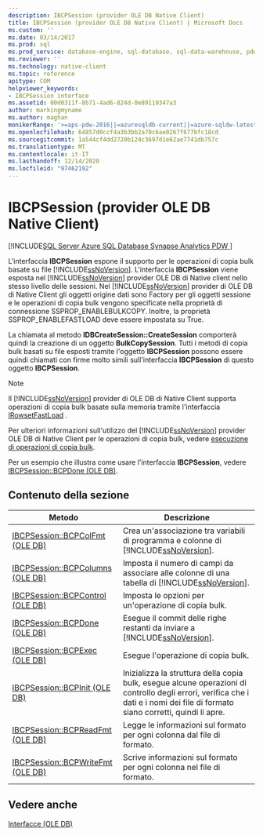 ```yaml
---
description: IBCPSession (provider OLE DB Native Client)
title: IBCPSession (provider OLE DB Native Client) | Microsoft Docs
ms.custom: ''
ms.date: 03/14/2017
ms.prod: sql
ms.prod_service: database-engine, sql-database, sql-data-warehouse, pdw
ms.reviewer: ''
ms.technology: native-client
ms.topic: reference
apitype: COM
helpviewer_keywords:
- IBCPSession interface
ms.assetid: 00d0311f-8b71-4ad6-824d-0e89119347a3
author: markingmyname
ms.author: maghan
monikerRange: '>=aps-pdw-2016||=azuresqldb-current||=azure-sqldw-latest||>=sql-server-2016||>=sql-server-linux-2017||=azuresqldb-mi-current'
ms.openlocfilehash: 64857d0ccf4a3b3bb2a70c6ae0267f677bfc18cd
ms.sourcegitcommit: 1a544cf4dd2720b124c3697d1e62ae7741db757c
ms.translationtype: MT
ms.contentlocale: it-IT
ms.lasthandoff: 12/14/2020
ms.locfileid: "97462192"
---
```

# <a name="ibcpsession-native-client-ole-db-provider"></a>IBCPSession (provider OLE DB Native Client)
[!INCLUDE[SQL Server Azure SQL Database Synapse Analytics PDW ](../../includes/applies-to-version/sql-asdb-asdbmi-asa-pdw.md)]

  L'interfaccia **IBCPSession** espone il supporto per le operazioni di copia bulk basate su file [!INCLUDE[ssNoVersion](../../includes/ssnoversion-md.md)]. L'interfaccia **IBCPSession** viene esposta nel [!INCLUDE[ssNoVersion](../../includes/ssnoversion-md.md)] provider OLE DB di Native client nello stesso livello delle sessioni. Nel [!INCLUDE[ssNoVersion](../../includes/ssnoversion-md.md)] provider di OLE DB di Native Client gli oggetti origine dati sono Factory per gli oggetti sessione e le operazioni di copia bulk vengono specificate nella proprietà di connessione SSPROP_ENABLEBULKCOPY. Inoltre, la proprietà SSPROP_ENABLEFASTLOAD deve essere impostata su True.  
  
 La chiamata al metodo **IDBCreateSession::CreateSession** comporterà quindi la creazione di un oggetto **BulkCopySession**. Tutti i metodi di copia bulk basati su file esposti tramite l'oggetto **IBCPSession** possono essere quindi chiamati con firme molto simili sull'interfaccia **IBCPSession** di questo oggetto **IBCPSession**.  
  
> [!NOTE]  
>  Il [!INCLUDE[ssNoVersion](../../includes/ssnoversion-md.md)] provider di OLE DB di Native Client supporta operazioni di copia bulk basate sulla memoria tramite l'interfaccia [IRowsetFastLoad](../../relational-databases/native-client-ole-db-interfaces/irowsetfastload-ole-db.md) .  
  
 Per ulteriori informazioni sull'utilizzo del [!INCLUDE[ssNoVersion](../../includes/ssnoversion-md.md)] provider OLE DB di Native Client per le operazioni di copia bulk, vedere [esecuzione di operazioni di copia bulk](../../relational-databases/native-client/features/performing-bulk-copy-operations.md).  
  
 Per un esempio che illustra come usare l'interfaccia **IBCPSession**, vedere [IBCPSession::BCPDone &#40;OLE DB&#41;](../../relational-databases/native-client-ole-db-interfaces/ibcpsession-bcpdone-ole-db.md).  
  
## <a name="in-this-section"></a>Contenuto della sezione  
  
|Metodo|Descrizione|  
|------------|-----------------|  
|[IBCPSession::BCPColFmt &#40;OLE DB&#41;](../../relational-databases/native-client-ole-db-interfaces/ibcpsession-bcpcolfmt-ole-db.md)|Crea un'associazione tra variabili di programma e colonne di [!INCLUDE[ssNoVersion](../../includes/ssnoversion-md.md)].|  
|[IBCPSession::BCPColumns &#40;OLE DB&#41;](../../relational-databases/native-client-ole-db-interfaces/ibcpsession-bcpcolumns-ole-db.md)|Imposta il numero di campi da associare alle colonne di una tabella di [!INCLUDE[ssNoVersion](../../includes/ssnoversion-md.md)].|  
|[IBCPSession::BCPControl &#40;OLE DB&#41;](../../relational-databases/native-client-ole-db-interfaces/ibcpsession-bcpcontrol-ole-db.md)|Imposta le opzioni per un'operazione di copia bulk.|  
|[IBCPSession::BCPDone &#40;OLE DB&#41;](../../relational-databases/native-client-ole-db-interfaces/ibcpsession-bcpdone-ole-db.md)|Esegue il commit delle righe restanti da inviare a [!INCLUDE[ssNoVersion](../../includes/ssnoversion-md.md)].|  
|[IBCPSession::BCPExec &#40;OLE DB&#41;](../../relational-databases/native-client-ole-db-interfaces/ibcpsession-bcpexec-ole-db.md)|Esegue l'operazione di copia bulk.|  
|[IBCPSession::BCPInit &#40;OLE DB&#41;](../../relational-databases/native-client-ole-db-interfaces/ibcpsession-bcpinit-ole-db.md)|Inizializza la struttura della copia bulk, esegue alcune operazioni di controllo degli errori, verifica che i dati e i nomi dei file di formato siano corretti, quindi li apre.|  
|[IBCPSession::BCPReadFmt &#40;OLE DB&#41;](../../relational-databases/native-client-ole-db-interfaces/ibcpsession-bcpreadfmt-ole-db.md)|Legge le informazioni sul formato per ogni colonna dal file di formato.|  
|[IBCPSession::BCPWriteFmt &#40;OLE DB&#41;](../../relational-databases/native-client-ole-db-interfaces/ibcpsession-bcpwritefmt-ole-db.md)|Scrive informazioni sul formato per ogni colonna nel file di formato.|  
  
## <a name="see-also"></a>Vedere anche  
 [Interfacce &#40;OLE DB&#41;](./sql-server-native-client-ole-db-interfaces.md)  
  
